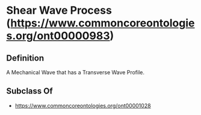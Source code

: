 # Shear Wave Process (https://www.commoncoreontologies.org/ont00000983)

## Definition
A Mechanical Wave that has a Transverse Wave Profile.

## Subclass Of
- https://www.commoncoreontologies.org/ont00001028

